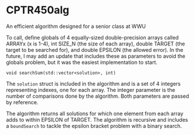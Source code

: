 # CPTR450alg
An efficient algorithm designed for a senior class at WWU

To call, define globals of 4 equally-sized double-precision arrays called ARRAYx (x is 1-4), int SIZE_N (the size of each array), double TARGET (the target to be searched for), and double EPSILON (the allowed error). In the future, I may add an update that includes these as parameters to avoid the globals problem, but it was the easiest implementation to start.

`void searchSum(std::vector<solution>, int)`

The `solution` struct is included in the algorithm and is a set of 4 integers representing indexes, one for each array.
The integer parameter is the number of comparisons done by the algorithm.
Both parameters are passed by reference.

The algorithm returns all solutions for which one element from each array adds to within EPSILON of TARGET.
The algorithm is recursive and includes a `boundSearch` to tackle the epsilon bracket problem with a binary search.
